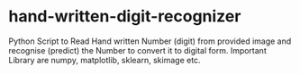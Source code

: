 # hand-written-digit-recognizer
Python Script to Read Hand written Number (digit) from provided image and recognise (predict) the Number to convert it to digital form. Important Library are numpy, matplotlib, sklearn, skimage etc. 
